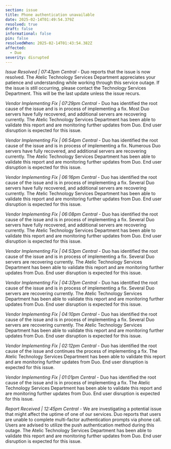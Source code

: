 ```yaml
---
section: issue
title: Phone authentication unavailable
date: 2025-02-14T01:49:54.379Z
resolved: true
draft: false
informational: false
pin: false
resolvedWhen: 2025-02-14T01:43:54.382Z
affected:
  - Duo
severity: disrupted
---
```

*Issue Resolved | 07:43pm Central* - Duo reports that the issue is now resolved. The Atelic Technology Services Department appreciates your patience and understanding while working through this service outage. If the issue is still occurring, please contact the Technology Services Department. This will be the last update unless the issue recurs.

*Vendor Implementing Fix | 07:29pm Central* - Duo has identified the root cause of the issue and is in process of implementing a fix. Most Duo servers have fully recovered, and additional servers are recovering currently. The Atelic Technology Services Department has been able to validate this report and are monitoring further updates from Duo. End user disruption is expected for this issue.

*Vendor Implementing Fix | 06:54pm Central* - Duo has identified the root cause of the issue and is in process of implementing a fix. Numerous Duo servers have fully recovered, and additional servers are recovering currently. The Atelic Technology Services Department has been able to validate this report and are monitoring further updates from Duo. End user disruption is expected for this issue.

*Vendor Implementing Fix | 06:16pm Central* - Duo has identified the root cause of the issue and is in process of implementing a fix. Several Duo servers have fully recovered, and additional servers are recovering currently. The Atelic Technology Services Department has been able to validate this report and are monitoring further updates from Duo. End user disruption is expected for this issue.

*Vendor Implementing Fix | 06:08pm Central* - Duo has identified the root cause of the issue and is in process of implementing a fix. Several Duo servers have fully recovered, and additional servers are recovering currently. The Atelic Technology Services Department has been able to validate this report and are monitoring further updates from Duo. End user disruption is expected for this issue.

*Vendor Implementing Fix | 04:53pm Central* - Duo has identified the root cause of the issue and is in process of implementing a fix. Several Duo servers are recovering currently. The Atelic Technology Services Department has been able to validate this report and are monitoring further updates from Duo. End user disruption is expected for this issue.

*Vendor Implementing Fix | 04:37pm Central* - Duo has identified the root cause of the issue and is in process of implementing a fix. Several Duo servers are recovering currently. The Atelic Technology Services Department has been able to validate this report and are monitoring further updates from Duo. End user disruption is expected for this issue.

*Vendor Implementing Fix | 04:10pm Central* - Duo has identified the root cause of the issue and is in process of implementing a fix. Several Duo servers are recovering currently. The Atelic Technology Services Department has been able to validate this report and are monitoring further updates from Duo. End user disruption is expected for this issue.

*Vendor Implementing Fix | 02:12pm Central* - Duo has identified the root cause of the issue and continues the  process of implementing a fix. The Atelic Technology Services Department has been able to validate this report and are monitoring further updates from Duo. End user disruption is expected for this issue.

*Vendor Implementing Fix | 01:01pm Central* - Duo has identified the root cause of the issue and is in process of implementing a fix. The Atelic Technology Services Department has been able to validate this report and are monitoring further updates from Duo. End user disruption is expected for this issue.

*Report Received | 12:45pm Central* - We are investigating a potential issue that might affect the uptime of one of our services. Duo reports that users are unable to complete multi-factor authentication prompts via phone call. Users are advised to utilize the push authentication method during this outage. The Atelic Technology Services Department has been able to validate this report and are monitoring further updates from Duo. End user disruption is expected for this issue.